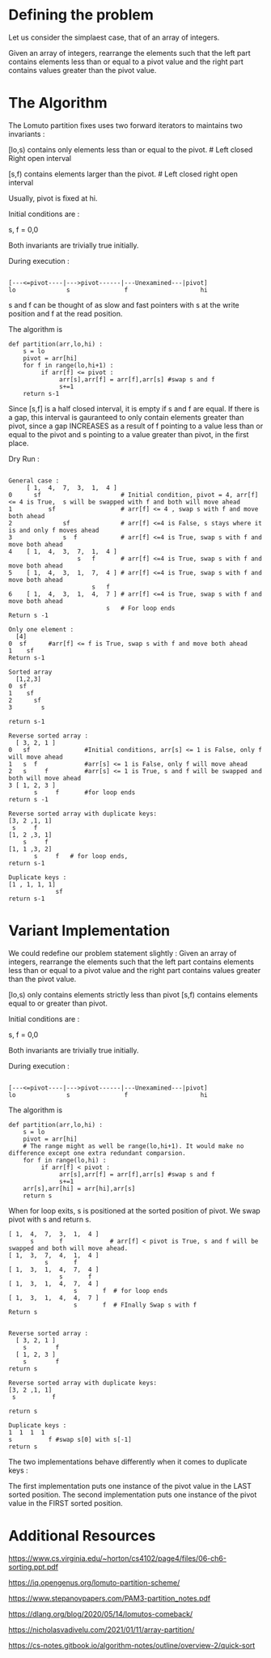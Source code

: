 # Defining the problem

Let us consider the simplaest case, that of an array of integers.

Given an array of integers, rearrange the elements such that the left part contains elements less than or equal to a pivot value and the right part contains values greater than the pivot value.

# The Algorithm

The Lomuto partition fixes uses two forward iterators to maintains two invariants :

[lo,s) contains only elements less than or equal to the pivot.  # Left closed Right open interval

[s,f) contains elements larger than the pivot.      # Left closed right open interval

Usually, pivot is fixed at hi. 

Initial conditions are :

s, f = 0,0

Both invariants are trivially true initially.

During execution :

```

[---<=pivot----|--->pivot------|---Unexamined---|pivot] 
lo              s               f                    hi 

```

s and f can be thought of as slow and fast pointers with s at the write position and f at the read position.

The algorithm is 

```
def partition(arr,lo,hi) :
    s = lo
    pivot = arr[hi]
    for f in range(lo,hi+1) : 
         if arr[f] <= pivot : 
              arr[s],arr[f] = arr[f],arr[s] #swap s and f
              s+=1
    return s-1      
```

Since [s,f] is a half closed interval, it is empty if  s and f are equal. If there is a gap, this interval is gauranteed to only contain elements greater than pivot, since a gap INCREASES as a result of f pointing to a value less than or equal to the pivot and s pointing to a value greater than pivot,  in the first place.

Dry Run :

```

General case :
     [ 1,  4,  7,  3,  1,  4 ]
0      sf                      # Initial condition, pivot = 4, arr[f] <= 4 is True,  s will be swapped with f and both will move ahead
1          sf                  # arr[f] <= 4 , swap s with f and move both ahead
2              sf              # arr[f] <=4 is False, s stays where it is and only f moves ahead
3              s  f            # arr[f] <=4 is True, swap s with f and move both ahead
4    [ 1,  4,  3,  7,  1,  4 ]
                   s   f       # arr[f] <=4 is True, swap s with f and move both ahead
5    [ 1,  4,  3,  1,  7,  4 ] # arr[f] <=4 is True, swap s with f and move both ahead
                       s   f
6    [ 1,  4,  3,  1,  4,  7 ] # arr[f] <=4 is True, swap s with f and move both ahead
                           s   # For loop ends
Return s -1

Only one element :
  [4]
0  sf      #arr[f] <= f is True, swap s with f and move both ahead
1    sf
Return s-1

Sorted array 
  [1,2,3]
0  sf           
1    sf
2      sf
3        s

return s-1

Reverse sorted array :
  [ 3, 2, 1 ]
0   sf               #Initial conditions, arr[s] <= 1 is False, only f will move ahead
1   s  f             #arr[s] <= 1 is False, only f will move ahead          
2   s     f          #arr[s] <= 1 is True, s and f will be swapped and both will move ahead 
3 [ 1, 2, 3 ]
       s     f       #for loop ends
return s -1 

Reverse sorted array with duplicate keys:
[3, 2 ,1, 1]
 s     f
[1, 2 ,3, 1]
    s     f
[1, 1 ,3, 2]
       s     f   # for loop ends, 
return s-1 

Duplicate keys :
[1 , 1, 1, 1]
             sf
return s-1
```


# Variant Implementation

We could redefine our problem statement slightly : Given an array of integers, rearrange the elements such that the left part contains elements less than or equal to a pivot value and the right part contains values greater than the pivot value.

[lo,s) only contains elements strictly less than pivot
[s,f)  contains elements equal to or greater than pivot.

Initial conditions are :

s, f = 0,0

Both invariants are trivially true initially.

During execution :

```

[---<=pivot----|--->pivot------|---Unexamined---|pivot] 
lo              s               f                    hi 

```
The algorithm is 

```
def partition(arr,lo,hi) :
    s = lo
    pivot = arr[hi]
    # The range might as well be range(lo,hi+1). It would make no difference except one extra redundant comparsion.
    for f in range(lo,hi) : 
         if arr[f] < pivot : 
              arr[s],arr[f] = arr[f],arr[s] #swap s and f
              s+=1
    arr[s],arr[hi] = arr[hi],arr[s]
    return s      
```

 
When for loop exits, s is positioned at the sorted position of pivot.
We swap pivot with s and return s.

```
[ 1,  4,  7,  3,  1,  4 ]
      s       f             # arr[f] < pivot is True, s and f will be swapped and both will move ahead.
[ 1,  3,  7,  4,  1,  4 ]    
          s       f
[ 1,  3,  1,  4,  7,  4 ]
              s       f
[ 1,  3,  1,  4,  7,  4 ]
                  s       f  # for loop ends
[ 1,  3,  1,  4,  4,  7 ]
                  s       f  # FInally Swap s with f
Return s 


Reverse sorted array :
  [ 3, 2, 1 ]
    s        f 
  [ 1, 2, 3 ]
    s        f
return s

Reverse sorted array with duplicate keys:
[3, 2 ,1, 1]
 s          f

return s 

Duplicate keys :
1  1  1  1 
s          f #swap s[0] with s[-1]
return s 

```

The two implementations behave differently when it comes to duplicate keys :

The first implementation puts one instance of the pivot value in the LAST sorted position.
The second implementation puts one instance of the pivot value in the FIRST sorted position.

# Additional Resources
https://www.cs.virginia.edu/~horton/cs4102/page4/files/06-ch6-sorting.ppt.pdf


https://iq.opengenus.org/lomuto-partition-scheme/


https://www.stepanovpapers.com/PAM3-partition_notes.pdf


https://dlang.org/blog/2020/05/14/lomutos-comeback/


https://nicholasvadivelu.com/2021/01/11/array-partition/


https://cs-notes.gitbook.io/algorithm-notes/outline/overview-2/quick-sort